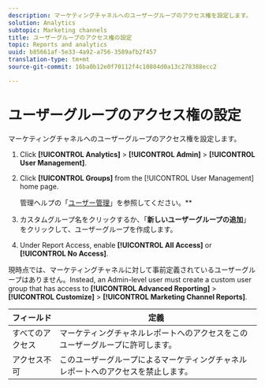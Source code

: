 ```yaml
---
description: マーケティングチャネルへのユーザーグループのアクセス権を設定します。
solution: Analytics
subtopic: Marketing channels
title: ユーザーグループのアクセス権の設定
topic: Reports and analytics
uuid: b85661af-5e33-4a92-a756-3589afb2f457
translation-type: tm+mt
source-git-commit: 16ba0b12e0f70112f4c10804d0a13c278388ecc2

---
```



# ユーザーグループのアクセス権の設定

マーケティングチャネルへのユーザーグループのアクセス権を設定します。

1. Click **[!UICONTROL Analytics]** &gt; **[!UICONTROL Admin]** &gt; **[!UICONTROL User Management]**.
1. Click **[!UICONTROL Groups]** from the [!UICONTROL User Management] home page.

   管理ヘルプの「[ユーザー管理](https://marketing.adobe.com/resources/help/en_US/reference/user_management.html)」を参照してください。**

1.  カスタムグループ名をクリックするか、「**新しいユーザーグループの追加**」をクリックして、ユーザーグループを作成します。
1. Under Report Access, enable **[!UICONTROL All Access]** or **[!UICONTROL No Access]**.

現時点では、マーケティングチャネルに対して事前定義されているユーザーグループはありません。Instead, an Admin-level user must create a custom user group that has access to **[!UICONTROL Advanced Reporting]** &gt; **[!UICONTROL Customize]** &gt; **[!UICONTROL Marketing Channel Reports]**.

| フィールド | 定義 |
|--- |--- |
| すべてのアクセス | マーケティングチャネルレポートへのアクセスをこのユーザーグループに許可します。 |
| アクセス不可 | このユーザーグループによるマーケティングチャネルレポートへのアクセスを禁止します。 |

